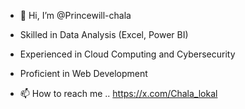 - 👋 Hi, I’m @Princewill-chala
- Skilled in Data Analysis (Excel, Power BI)

- Experienced in Cloud Computing and Cybersecurity

- Proficient in Web Development
- 📫 How to reach me .. https://x.com/Chala_lokal
<!---
Princewill-chala/Princewill-chala is a ✨ special ✨ repository because its `README.md` (this file) appears on your GitHub profile.
You can click the Preview link to take a look at your changes.
--->
